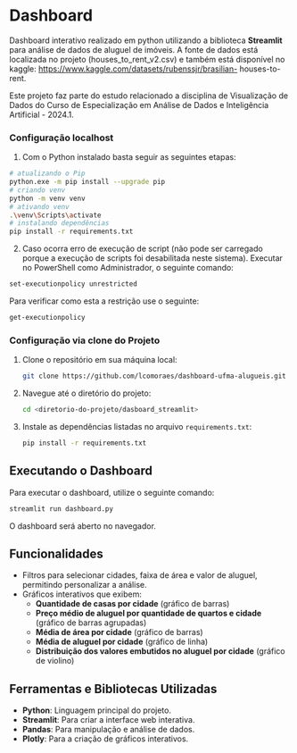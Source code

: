 # Dashboard

Dashboard interativo realizado em python utilizando a biblioteca **Streamlit** para análise de dados de aluguel de imóveis. A fonte de dados está localizada no projeto (houses_to_rent_v2.csv) e também está disponível no kaggle: https://www.kaggle.com/datasets/rubenssjr/brasilian- houses-to-rent.

Este projeto faz parte do estudo relacionado a disciplina de Visualização de Dados do Curso de Especialização em Análise de Dados e Inteligência Artificial - 2024.1. 

### Configuração localhost

1. Com o Python instalado basta seguir as seguintes etapas:
```bash
# atualizando o Pip
python.exe -m pip install --upgrade pip
# criando venv
python -m venv venv
# ativando venv
.\venv\Scripts\activate
# instalando dependências
pip install -r requirements.txt
```

2. Caso ocorra erro de execução de script (não pode ser carregado porque a execução de scripts foi desabilitada neste sistema). Executar no PowerShell como Administrador, o seguinte comando:
```bash
set-executionpolicy unrestricted
```
Para verificar como esta a restrição use o seguinte:
```bash
get-executionpolicy
```

### Configuração via clone do Projeto

1. Clone o repositório em sua máquina local:
   ```bash
   git clone https://github.com/lcomoraes/dashboard-ufma-alugueis.git
   ```
2. Navegue até o diretório do projeto:
   ```bash
   cd <diretorio-do-projeto/dasboard_streamlit>
   ```
3. Instale as dependências listadas no arquivo `requirements.txt`:
   ```bash
   pip install -r requirements.txt
   ```

##  Executando o Dashboard

Para executar o dashboard, utilize o seguinte comando:
```bash
streamlit run dashboard.py
```

O dashboard será aberto no navegador.


##  Funcionalidades

- Filtros para selecionar cidades, faixa de área e valor de aluguel, permitindo personalizar a análise.
- Gráficos interativos que exibem:
  - **Quantidade de casas por cidade** (gráfico de barras)
  - **Preço médio de aluguel por quantidade de quartos e cidade** (gráfico de barras agrupadas)
  - **Média de área por cidade** (gráfico de barras)
  - **Média de aluguel por cidade** (gráfico de linha)
  - **Distribuição dos valores embutidos no aluguel por cidade** (gráfico de violino)

##  Ferramentas e Bibliotecas Utilizadas

- **Python**: Linguagem principal do projeto.
- **Streamlit**: Para criar a interface web interativa.
- **Pandas**: Para manipulação e análise de dados.
- **Plotly**: Para a criação de gráficos interativos.

